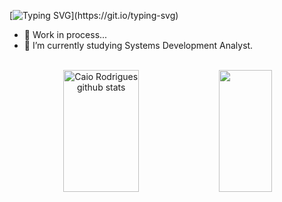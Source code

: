 [![Typing SVG](https://readme-typing-svg.herokuapp.com/?color=4C8EDA&size=35&center=true&vCenter=true&width=1000&lines=Hey!+My+name+is+Caio;Be+Welcome!)](https://git.io/typing-svg)

- 🔭 Work in process...
- 🌱 I’m currently studying Systems Development Analyst.

<br/>

<div align="center">  
  <img width="49%" height="195px" src="https://github-readme-stats.vercel.app/api?username=caiorr1&show_icons=true&count_private=true&hide_border=true&title_color=4C8EDA&icon_color=1E6FEA&text_color=c9d1d9&bg_color=0000" alt="Caio Rodrigues github stats" /> 
  <img width="41%" height="195px" src="https://github-readme-stats.vercel.app/api/top-langs/?username=caiorr1&layout=compact&hide_border=true&title_color=4C8EDA&text_color=c9d1d9&bg_color=0000" />
</div>



